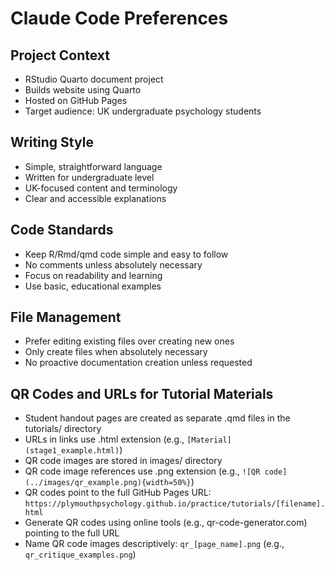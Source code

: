 # Claude Code Preferences

## Project Context
- RStudio Quarto document project
- Builds website using Quarto
- Hosted on GitHub Pages
- Target audience: UK undergraduate psychology students

## Writing Style
- Simple, straightforward language
- Written for undergraduate level
- UK-focused content and terminology
- Clear and accessible explanations

## Code Standards
- Keep R/Rmd/qmd code simple and easy to follow
- No comments unless absolutely necessary
- Focus on readability and learning
- Use basic, educational examples

## File Management
- Prefer editing existing files over creating new ones
- Only create files when absolutely necessary
- No proactive documentation creation unless requested

## QR Codes and URLs for Tutorial Materials
- Student handout pages are created as separate .qmd files in the tutorials/ directory
- URLs in links use .html extension (e.g., `[Material](stage1_example.html)`)
- QR code images are stored in images/ directory
- QR code image references use .png extension (e.g., `![QR code](../images/qr_example.png){width=50%}`)
- QR codes point to the full GitHub Pages URL: `https://plymouthpsychology.github.io/practice/tutorials/[filename].html`
- Generate QR codes using online tools (e.g., qr-code-generator.com) pointing to the full URL
- Name QR code images descriptively: `qr_[page_name].png` (e.g., `qr_critique_examples.png`)